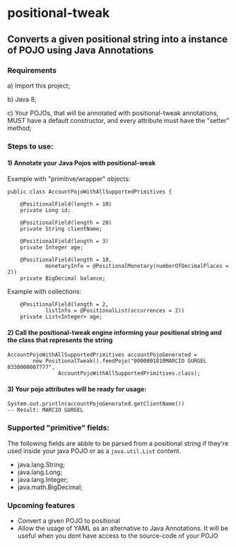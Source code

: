 # positional-tweak

## Converts a given positional string into a instance of POJO using Java Annotations

### Requirements

a) Import this project;

b) Java 8;

c) Your POJOs, that will be annotated with positional-tweak annotations, MUST have a default constructor, and every attribute  must have the "setter" method;


### Steps to use:

#### 1) Annotate your Java Pojos with positional-weak

Example with "primitive/wrapper" objects:
```
public class AccountPojoWithAllSupportedPrimitives {

    @PositionalField(length = 10)
    private Long id;

    @PositionalField(length = 20)
    private String clientName;

    @PositionalField(length = 3)
    private Integer age;

    @PositionalField(length = 10,
            monetaryInfo = @PositionalMonetary(numberOfDecimalPlaces = 2))
    private BigDecimal balance;

```

Example with collections:
```
    @PositionalField(length = 2,
            listInfo = @PositionalList(occurrences = 2))
    private List<Integer> age;

```

#### 2) Call the positional-tweak engine informing your positional string and the class that represents the string

```
AccountPojoWithAllSupportedPrimitives accountPojoGenerated =
        new PositionalTweak().feedPojo("0000001010MARCIO GURGEL       0330000007777",
                AccountPojoWithAllSupportedPrimitives.class);

```

#### 3) Your pojo attributes will be ready for usage:

```
System.out.println(accountPojoGenerated.getClientName())
-- Result: MARCIO GURGEL
```


### Supported "primitive" fields:

The following fields are abble to be parsed from a positional string if they're used inside your java POJO or as a `java.util.List` content.

- java.lang.String;
- java.lang.Long;
- java.lang.Integer;
- java.math.BigDecimal;


### Upcoming features

- Convert a given POJO to positional
- Allow the usage of YAML as an alternative to Java Annotations. It will be useful when you dont have access to the source-code of your POJO
